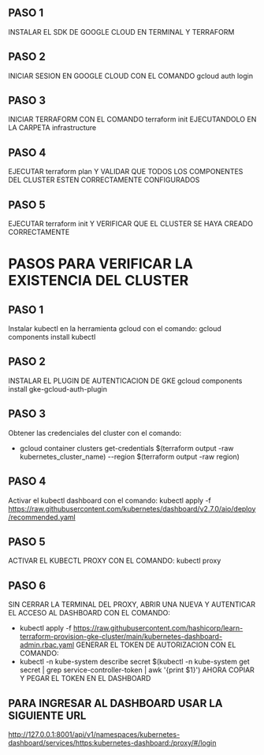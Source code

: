 ## PASO 1 
INSTALAR EL SDK DE GOOGLE CLOUD EN TERMINAL Y TERRAFORM
## PASO 2
INICIAR SESION EN GOOGLE CLOUD CON EL COMANDO gcloud auth login
## PASO 3 
INICIAR TERRAFORM CON EL COMANDO terraform init EJECUTANDOLO EN LA CARPETA infrastructure
## PASO 4
EJECUTAR terraform plan Y VALIDAR QUE TODOS LOS COMPONENTES DEL CLUSTER ESTEN CORRECTAMENTE CONFIGURADOS
## PASO 5
EJECUTAR terraform init Y VERIFICAR QUE EL CLUSTER SE HAYA CREADO CORRECTAMENTE

# PASOS PARA VERIFICAR LA EXISTENCIA DEL CLUSTER

## PASO 1
Instalar kubectl en la herramienta gcloud con el comando:
gcloud components install kubectl
## PASO 2
INSTALAR EL PLUGIN DE AUTENTICACION DE GKE
gcloud components install gke-gcloud-auth-plugin
## PASO 3
Obtener las credenciales del cluster con el comando: 
-   gcloud container clusters get-credentials $(terraform output -raw kubernetes_cluster_name) --region $(terraform output -raw region)
## PASO 4
Activar el kubectl dashboard con el comando: kubectl apply -f https://raw.githubusercontent.com/kubernetes/dashboard/v2.7.0/aio/deploy/recommended.yaml
## PASO 5 
ACTIVAR EL KUBECTL PROXY CON EL COMANDO: kubectl proxy
## PASO 6 
SIN CERRAR LA TERMINAL DEL PROXY, ABRIR UNA NUEVA Y AUTENTICAR EL ACCESO AL DASHBOARD CON EL COMANDO: 
-   kubectl apply -f https://raw.githubusercontent.com/hashicorp/learn-terraform-provision-gke-cluster/main/kubernetes-dashboard-admin.rbac.yaml
GENERAR EL TOKEN DE AUTORIZACION CON EL COMANDO:
-   kubectl -n kube-system describe secret $(kubectl -n kube-system get secret | grep service-controller-token | awk '{print $1}')
AHORA COPIAR Y PEGAR EL TOKEN EN EL DASHBOARD

## PARA INGRESAR AL DASHBOARD USAR LA SIGUIENTE URL
http://127.0.0.1:8001/api/v1/namespaces/kubernetes-dashboard/services/https:kubernetes-dashboard:/proxy/#/login
